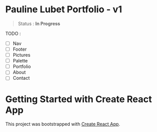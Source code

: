 # Pauline Lubet Portfolio - v1

> Status : **In Progress**

TODO :

- [ ] Nav
- [ ] Footer
- [ ] Pictures
- [ ] Palette
- [ ] Portfolio
- [ ] About
- [ ] Contact

# Getting Started with Create React App

This project was bootstrapped with [Create React App](https://github.com/facebook/create-react-app).
